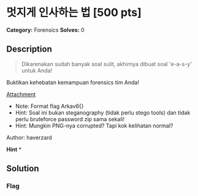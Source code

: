 # 멋지게 인사하는 법 [500 pts]

**Category:** Forensics
**Solves:** 0

## Description
>Dikarenakan sudah banyak soal sulit, akhirnya dibuat soal 'e-a-s-y' untuk Anda!

Buktikan kehebatan kemampuan forensics tim Anda!

[Attachment](https://drive.google.com/open?id=122PjCkf-ZZQURaSE3kzMoxZcP-L6-d0r)

- Note: Format flag Arkav6{}
- Hint: Soal ini bukan steganography (tidak perlu stego tools) dan tidak perlu bruteforce password zip sama sekali!
- Hint: Mungkin PNG-nya corrupted? Tapi kok kelihatan normal?

Author: haverzard

**Hint**
* 

## Solution

### Flag

